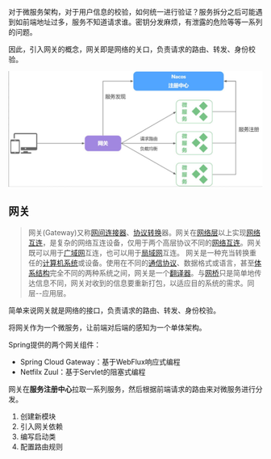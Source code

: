 对于微服务架构，对于用户信息的校验，如何统一进行验证？服务拆分之后可能遇到如前端地址过多，服务不知道请求谁。密钥分发麻烦，有泄露的危险等等一系列的问题。

因此，引入网关的概念，网关即是网络的关口，负责请求的路由、转发、身份校验。

![image-20240305160008696](imgs/image-20240305160008696.png)

## 网关

> 网关(Gateway)又称[网间连接器](https://baike.baidu.com/item/网间连接器/2943752?fromModule=lemma_inlink)、[协议转换](https://baike.baidu.com/item/协议转换/9765368?fromModule=lemma_inlink)器。网关在[网络层](https://baike.baidu.com/item/网络层/4329439?fromModule=lemma_inlink)以上实现[网络互连](https://baike.baidu.com/item/网络互连/108997?fromModule=lemma_inlink)，是复杂的网络互连设备，仅用于两个高层协议不同的[网络互连](https://baike.baidu.com/item/网络互连/108997?fromModule=lemma_inlink)。网关既可以用于[广域网](https://baike.baidu.com/item/广域网/422004?fromModule=lemma_inlink)互连，也可以用于[局域网](https://baike.baidu.com/item/局域网/98626?fromModule=lemma_inlink)互连。 网关是一种充当转换重任的[计算机系统](https://baike.baidu.com/item/计算机系统/7210959?fromModule=lemma_inlink)或设备。使用在不同的[通信协议](https://baike.baidu.com/item/通信协议/3351624?fromModule=lemma_inlink)、数据格式或语言，甚至[体系结构](https://baike.baidu.com/item/体系结构/8174145?fromModule=lemma_inlink)完全不同的两种系统之间，网关是一个[翻译器](https://baike.baidu.com/item/翻译器/2677454?fromModule=lemma_inlink)。与[网桥](https://baike.baidu.com/item/网桥/99310?fromModule=lemma_inlink)只是简单地传达信息不同，网关对收到的信息要重新打包，以适应目的系统的需求。同层--应用层。

简单来说网关就是网络的接口，负责请求的路由、转发、身份校验。

将网关作为一个微服务，让前端对后端的感知为一个单体架构。

Spring提供的两个网关组件：

- Spring Cloud Gateway：基于WebFlux响应式编程
- Netfilx Zuul：基于Servlet的阻塞式编程

网关在**服务注册中心**拉取一系列服务，然后根据前端请求的路由来对微服务进行分发。

1. 创建新模块
2. 引入网关依赖
3. 编写启动类
4. 配置路由规则



